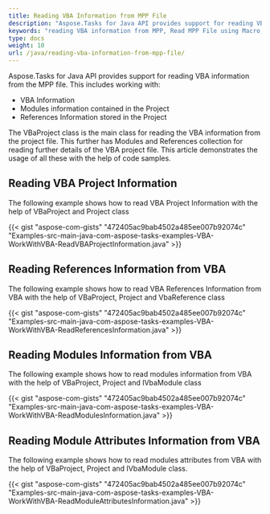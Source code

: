 ```yaml
---
title: Reading VBA Information from MPP File
description: "Aspose.Tasks for Java API provides support for reading VBA information from the MPP file."
keywords: "reading VBA information from MPP, Read MPP File using Macro, Read Modules Information from VBA, Read References Information from VBA, Read VBA Project Information, Aspose.Tasks, Java"
type: docs
weight: 10
url: /java/reading-vba-information-from-mpp-file/
---
```


Aspose.Tasks for Java API provides support for reading VBA information from the MPP file. This includes working with:

- VBA Information
- Modules information contained in the Project
- References Information stored in the Project

The VBaProject class is the main class for reading the VBA information from the project file. This further has Modules and References collection for reading further details of the VBA project file. This article demonstrates the usage of all these with the help of code samples.

## **Reading VBA Project Information**
The following example shows how to read VBA Project Information with the help of VBaProject and Project class

{{< gist "aspose-com-gists" "472405ac9bab4502a485ee007b92074c" "Examples-src-main-java-com-aspose-tasks-examples-VBA-WorkWithVBA-ReadVBAProjectInformation.java" >}}

## **Reading References Information from VBA**
The following example shows how to read VBA References Information from VBA with the help of VBaProject, Project and VbaReference class

{{< gist "aspose-com-gists" "472405ac9bab4502a485ee007b92074c" "Examples-src-main-java-com-aspose-tasks-examples-VBA-WorkWithVBA-ReadReferencesInformation.java" >}}

## **Reading Modules Information from VBA**
The following example shows how to read modules information from VBA with the help of VBaProject, Project and IVbaModule class

{{< gist "aspose-com-gists" "472405ac9bab4502a485ee007b92074c" "Examples-src-main-java-com-aspose-tasks-examples-VBA-WorkWithVBA-ReadModulesInformation.java" >}}

## **Reading Module Attributes Information from VBA**
The following example shows how to read modules attributes from VBA with the help of VBaProject, Project and IVbaModule class.

{{< gist "aspose-com-gists" "472405ac9bab4502a485ee007b92074c" "Examples-src-main-java-com-aspose-tasks-examples-VBA-WorkWithVBA-ReadModuleAttributesInformation.java" >}}
